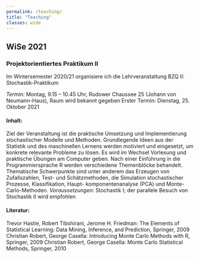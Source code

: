 ```yaml
---
permalink: /teaching/
title: "Teaching"
classes: wide
---
```


## WiSe 2021

### Projektorientiertes Praktikum II  

Im Wintersemester 2020/21 organisiere ich die Lehrveranstaltung
BZQ II: Stochastik-Praktikum

*Termin:*
Montag,
 9.15 – 10.45 Uhr,
Rudower Chaussee 25 (Johann von Neumann-Haus), Raum wird bekannt gegeben
Erster Termin: Dienstag, 25. Oktober 2021

#### Inhalt:
Ziel der Veranstaltung ist die praktische Umsetzung und Implementierung stochastischer
Modelle und Methoden. Grundlegende Ideen aus der Statistik und des maschinellen Lernens
werden motiviert und eingesetzt, um konkrete relevante Probleme zu lösen. Es wird im
Wechsel Vorlesung und praktische Übungen am Computer geben. Nach einer Einführung in
die Programmiersprache R werden verschiedene Themenblöcke behandelt. Thematische
Schwerpunkte sind unter anderem das Erzeugen von Zufallszahlen, Test- und
Schätzmethoden,
 die Simulation stochastischer Prozesse, Klassifikation, Haupt-
komponentenanalyse (PCA) und Monte-Carlo-Methoden.
*Voraussetzungen:* Stochastik I; der parallele Besuch von Stochastik II wird empfohlen

#### Literatur:
Trevor Hastie, Robert Tibshirani, Jerome H. Friedman: The Elements of Statistical Learning:
Data Mining, Inference, and Prediction, Springer, 2009
Christian Robert, George Casella: Introducing Monte Carlo Methods with R, Springer, 2009
Christian Robert, George Casella: Monte Carlo Statistical Methods, Springer, 2010

